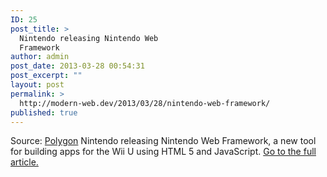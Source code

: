 ```yaml
---
ID: 25
post_title: >
  Nintendo releasing Nintendo Web
  Framework
author: admin
post_date: 2013-03-28 00:54:31
post_excerpt: ""
layout: post
permalink: >
  http://modern-web.dev/2013/03/28/nintendo-web-framework/
published: true
---
```

Source: [Polygon][1] Nintendo releasing Nintendo Web Framework, a new tool for building apps for the Wii U using HTML 5 and JavaScript. [Go to the full article.][1]

 [1]: http://www.polygon.com/2013/3/27/4155152/nintendo-app-web-devs-wii-u-javascript